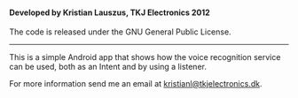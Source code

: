 #### Developed by Kristian Lauszus, TKJ Electronics 2012

The code is released under the GNU General Public License.
_________

This is a simple Android app that shows how the voice recognition service can be used, both as an Intent and by using a listener.

For more information send me an email at <a href="mailto:kristianl@tkjelectronics.dk?Subject=BalanduinoAndroidApp">kristianl@tkjelectronics.dk</a>.